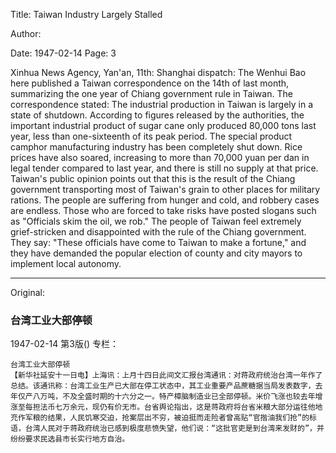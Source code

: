 Title: Taiwan Industry Largely Stalled

Author:

Date: 1947-02-14
Page: 3

Xinhua News Agency, Yan'an, 11th: Shanghai dispatch: The Wenhui Bao here published a Taiwan correspondence on the 14th of last month, summarizing the one year of Chiang government rule in Taiwan. The correspondence stated: The industrial production in Taiwan is largely in a state of shutdown. According to figures released by the authorities, the important industrial product of sugar cane only produced 80,000 tons last year, less than one-sixteenth of its peak period. The special product camphor manufacturing industry has been completely shut down. Rice prices have also soared, increasing to more than 70,000 yuan per dan in legal tender compared to last year, and there is still no supply at that price. Taiwan's public opinion points out that this is the result of the Chiang government transporting most of Taiwan's grain to other places for military rations. The people are suffering from hunger and cold, and robbery cases are endless. Those who are forced to take risks have posted slogans such as "Officials skim the oil, we rob." The people of Taiwan feel extremely grief-stricken and disappointed with the rule of the Chiang government. They say: "These officials have come to Taiwan to make a fortune," and they have demanded the popular election of county and city mayors to implement local autonomy.



<hr /> 

Original: 


### 台湾工业大部停顿

1947-02-14
第3版()
专栏：

    台湾工业大部停顿
    【新华社延安十一日电】上海讯：上月十四日此间文汇报台湾通讯：对蒋政府统治台湾一年作了总结。该通讯称：台湾工业生产已大部在停工状态中，其工业重要产品蔗糖据当局发表数字，去年仅产八万吨，不及全盛时期的十六分之一。特产樟脑制造业已全部停顿。米价飞涨也较去年增涨至每担法币七万余元，现仍有价无市。台省舆论指出，这是蒋政府将台省米粮大部分运往他地充作军粮的结果，人民饥寒交迫，抢案层出不穷，被迫挺而走险者曾高贴“官揩油我们抢”的标语，台湾人民对于蒋政府统治已感到极度悲愤失望，他们说：“这批官吏是到台湾来发财的”，并纷纷要求民选县市长实行地方自治。
